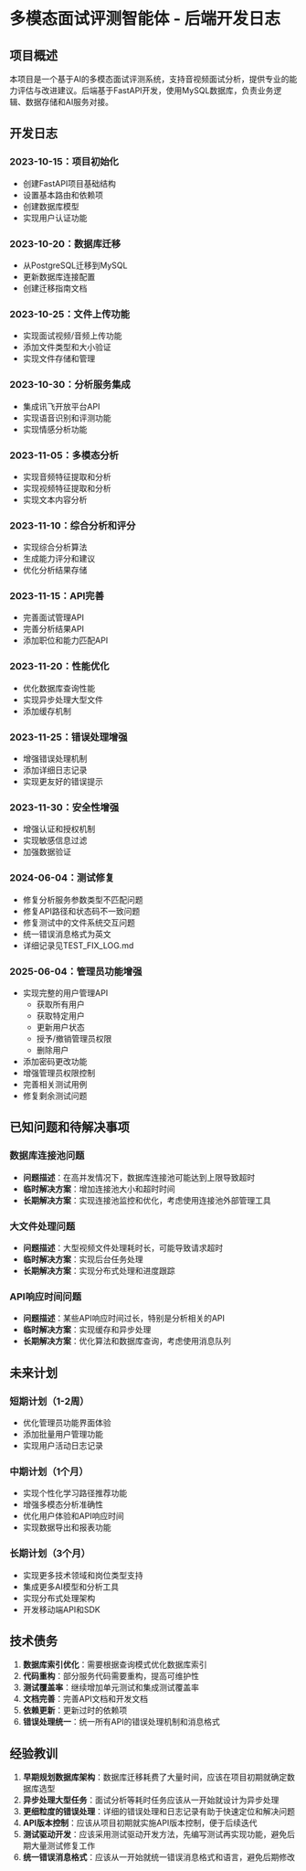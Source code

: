 # 多模态面试评测智能体 - 后端开发日志

## 项目概述

本项目是一个基于AI的多模态面试评测系统，支持音视频面试分析，提供专业的能力评估与改进建议。后端基于FastAPI开发，使用MySQL数据库，负责业务逻辑、数据存储和AI服务对接。

## 开发日志

### 2023-10-15：项目初始化

- 创建FastAPI项目基础结构
- 设置基本路由和依赖项
- 创建数据库模型
- 实现用户认证功能

### 2023-10-20：数据库迁移

- 从PostgreSQL迁移到MySQL
- 更新数据库连接配置
- 创建迁移指南文档

### 2023-10-25：文件上传功能

- 实现面试视频/音频上传功能
- 添加文件类型和大小验证
- 实现文件存储和管理

### 2023-10-30：分析服务集成

- 集成讯飞开放平台API
- 实现语音识别和评测功能
- 实现情感分析功能

### 2023-11-05：多模态分析

- 实现音频特征提取和分析
- 实现视频特征提取和分析
- 实现文本内容分析

### 2023-11-10：综合分析和评分

- 实现综合分析算法
- 生成能力评分和建议
- 优化分析结果存储

### 2023-11-15：API完善

- 完善面试管理API
- 完善分析结果API
- 添加职位和能力匹配API

### 2023-11-20：性能优化

- 优化数据库查询性能
- 实现异步处理大型文件
- 添加缓存机制

### 2023-11-25：错误处理增强

- 增强错误处理机制
- 添加详细日志记录
- 实现更友好的错误提示

### 2023-11-30：安全性增强

- 增强认证和授权机制
- 实现敏感信息过滤
- 加强数据验证

### 2024-06-04：测试修复

- 修复分析服务参数类型不匹配问题
- 修复API路径和状态码不一致问题
- 修复测试中的文件系统交互问题
- 统一错误消息格式为英文
- 详细记录见TEST_FIX_LOG.md

### 2025-06-04：管理员功能增强

- 实现完整的用户管理API
  - 获取所有用户
  - 获取特定用户
  - 更新用户状态
  - 授予/撤销管理员权限
  - 删除用户
- 添加密码更改功能
- 增强管理员权限控制
- 完善相关测试用例
- 修复剩余测试问题

## 已知问题和待解决事项

### 数据库连接池问题

- **问题描述**：在高并发情况下，数据库连接池可能达到上限导致超时
- **临时解决方案**：增加连接池大小和超时时间
- **长期解决方案**：实现连接池监控和优化，考虑使用连接池外部管理工具

### 大文件处理问题

- **问题描述**：大型视频文件处理耗时长，可能导致请求超时
- **临时解决方案**：实现后台任务处理
- **长期解决方案**：实现分布式处理和进度跟踪

### API响应时间问题

- **问题描述**：某些API响应时间过长，特别是分析相关的API
- **临时解决方案**：实现缓存和异步处理
- **长期解决方案**：优化算法和数据库查询，考虑使用消息队列

## 未来计划

### 短期计划（1-2周）

- 优化管理员功能界面体验
- 添加批量用户管理功能
- 实现用户活动日志记录

### 中期计划（1个月）

- 实现个性化学习路径推荐功能
- 增强多模态分析准确性
- 优化用户体验和API响应时间
- 实现数据导出和报表功能

### 长期计划（3个月）

- 实现更多技术领域和岗位类型支持
- 集成更多AI模型和分析工具
- 实现分布式处理架构
- 开发移动端API和SDK

## 技术债务

1. **数据库索引优化**：需要根据查询模式优化数据库索引
2. **代码重构**：部分服务代码需要重构，提高可维护性
3. **测试覆盖率**：继续增加单元测试和集成测试覆盖率
4. **文档完善**：完善API文档和开发文档
5. **依赖更新**：更新过时的依赖项
6. **错误处理统一**：统一所有API的错误处理机制和消息格式

## 经验教训

1. **早期规划数据库架构**：数据库迁移耗费了大量时间，应该在项目初期就确定数据库选型
2. **异步处理大型任务**：面试分析等耗时任务应该从一开始就设计为异步处理
3. **更细粒度的错误处理**：详细的错误处理和日志记录有助于快速定位和解决问题
4. **API版本控制**：应该从项目初期就实施API版本控制，便于后续迭代
5. **测试驱动开发**：应该采用测试驱动开发方法，先编写测试再实现功能，避免后期大量测试修复工作
6. **统一错误消息格式**：应该从一开始就统一错误消息格式和语言，避免后期修改